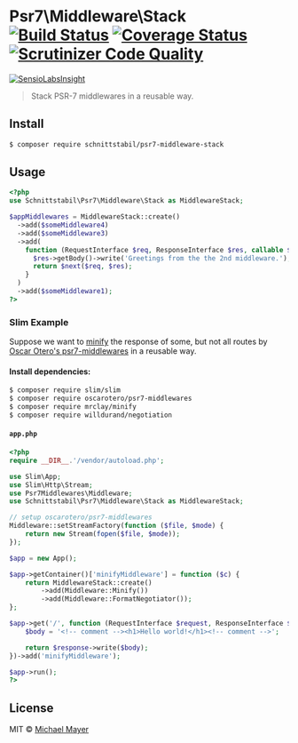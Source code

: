 # Psr7\Middleware\Stack [![Build Status](https://travis-ci.org/schnittstabil/psr7-middleware-stack.svg?branch=master)](https://travis-ci.org/schnittstabil/psr7-middleware-stack) [![Coverage Status](https://coveralls.io/repos/github/schnittstabil/psr7-middleware-stack/badge.svg?branch=master)](https://coveralls.io/github/schnittstabil/psr7-middleware-stack?branch=master) [![Scrutinizer Code Quality](https://scrutinizer-ci.com/g/schnittstabil/psr7-middleware-stack/badges/quality-score.png?b=master)](https://scrutinizer-ci.com/g/schnittstabil/psr7-middleware-stack/?branch=master)

[![SensioLabsInsight](https://insight.sensiolabs.com/projects/f82b6d49-fa8c-45a1-8d27-e02569fb4dab/big.png)](https://insight.sensiolabs.com/projects/f82b6d49-fa8c-45a1-8d27-e02569fb4dab)

> Stack PSR-7 middlewares in a reusable way.


## Install

```sh
$ composer require schnittstabil/psr7-middleware-stack
```


## Usage

```php
<?php
use Schnittstabil\Psr7\Middleware\Stack as MiddlewareStack;

$appMiddlewares = MiddlewareStack::create()
  ->add($someMiddleware4)
  ->add($someMiddleware3)
  ->add(
    function (RequestInterface $req, ResponseInterface $res, callable $next) {
      $res->getBody()->write('Greetings from the the 2nd middleware.');
      return $next($req, $res);
    }
  )
  ->add($someMiddleware1);
?>
```


### Slim Example

Suppose we want to [minify](https://github.com/mrclay/minify) the response of some, but not all routes by [Oscar Otero's psr7-middlewares](https://github.com/oscarotero/psr7-middlewares) in a reusable way.


#### Install dependencies:

```sh
$ composer require slim/slim
$ composer require oscarotero/psr7-middlewares
$ composer require mrclay/minify
$ composer require willdurand/negotiation
```


#### `app.php`

```php
<?php
require __DIR__.'/vendor/autoload.php';

use Slim\App;
use Slim\Http\Stream;
use Psr7Middlewares\Middleware;
use Schnittstabil\Psr7\Middleware\Stack as MiddlewareStack;

// setup oscarotero/psr7-middlewares
Middleware::setStreamFactory(function ($file, $mode) {
    return new Stream(fopen($file, $mode));
});

$app = new App();

$app->getContainer()['minifyMiddleware'] = function ($c) {
    return MiddlewareStack::create()
        ->add(Middleware::Minify())
        ->add(Middleware::FormatNegotiator());
};

$app->get('/', function (RequestInterface $request, ResponseInterface $response) {
    $body = '<!-- comment --><h1>Hello world!</h1><!-- comment -->';

    return $response->write($body);
})->add('minifyMiddleware');

$app->run();
?>
```

## License

MIT © [Michael Mayer](http://schnittstabil.de)
